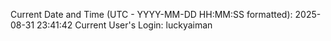 Current Date and Time (UTC - YYYY-MM-DD HH:MM:SS formatted): 2025-08-31 23:41:42
Current User's Login: luckyaiman
